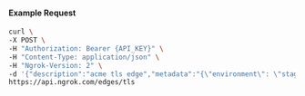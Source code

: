 <!-- Code generated for API Clients. DO NOT EDIT. -->
#### Example Request
```bash
curl \
-X POST \
-H "Authorization: Bearer {API_KEY}" \
-H "Content-Type: application/json" \
-H "Ngrok-Version: 2" \
-d '{"description":"acme tls edge","metadata":"{\"environment\": \"staging\"}","hostports":["example.com:443"]}' \
https://api.ngrok.com/edges/tls
